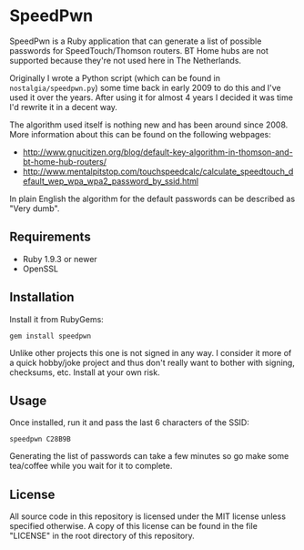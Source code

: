 # SpeedPwn

SpeedPwn is a Ruby application that can generate a list of possible passwords
for SpeedTouch/Thomson routers. BT Home hubs are not supported because they're
not used here in The Netherlands.

Originally I wrote a Python script (which can be found in
`nostalgia/speedpwn.py`) some time back in early 2009 to do this and I've used
it over the years. After using it for almost 4 years I decided it was time I'd
rewrite it in a decent way.

The algorithm used itself is nothing new and has been around since 2008. More
information about this can be found on the following webpages:

* <http://www.gnucitizen.org/blog/default-key-algorithm-in-thomson-and-bt-home-hub-routers/>
* <http://www.mentalpitstop.com/touchspeedcalc/calculate_speedtouch_default_wep_wpa_wpa2_password_by_ssid.html>

In plain English the algorithm for the default passwords can be described as
"Very dumb".

## Requirements

* Ruby 1.9.3 or newer
* OpenSSL

## Installation

Install it from RubyGems:

    gem install speedpwn

Unlike other projects this one is not signed in any way. I consider it more of
a quick hobby/joke project and thus don't really want to bother with signing,
checksums, etc. Install at your own risk.

## Usage

Once installed, run it and pass the last 6 characters of the SSID:

    speedpwn C28B9B

Generating the list of passwords can take a few minutes so go make some
tea/coffee while you wait for it to complete.

## License

All source code in this repository is licensed under the MIT license unless
specified otherwise. A copy of this license can be found in the file "LICENSE"
in the root directory of this repository.
